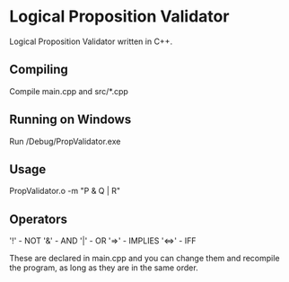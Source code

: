 # Logical Proposition Validator
Logical Proposition Validator written in C++.

## Compiling
Compile main.cpp and src/*.cpp

## Running on Windows
Run /Debug/PropValidator.exe

## Usage
PropValidator.o -m "P & Q | R"

## Operators

'!' - NOT
'&' - AND
'|' - OR
'=>' - IMPLIES
'<=>' - IFF

These are declared in main.cpp and you can change them and recompile the program, as long as they are in the same order.



